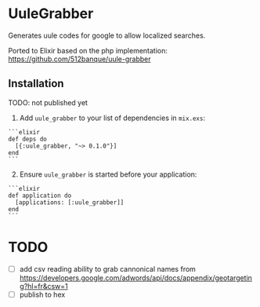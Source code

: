 # UuleGrabber

Generates uule codes for google to allow localized searches.

Ported to Elixir based on the php implementation:
https://github.com/512banque/uule-grabber


## Installation

TODO: not published yet

  1. Add `uule_grabber` to your list of dependencies in `mix.exs`:

    ```elixir
    def deps do
      [{:uule_grabber, "~> 0.1.0"}]
    end
    ```

  2. Ensure `uule_grabber` is started before your application:

    ```elixir
    def application do
      [applications: [:uule_grabber]]
    end
    ```

# TODO

- [ ] add csv reading ability to grab cannonical names from https://developers.google.com/adwords/api/docs/appendix/geotargeting?hl=fr&csw=1
- [ ] publish to hex
